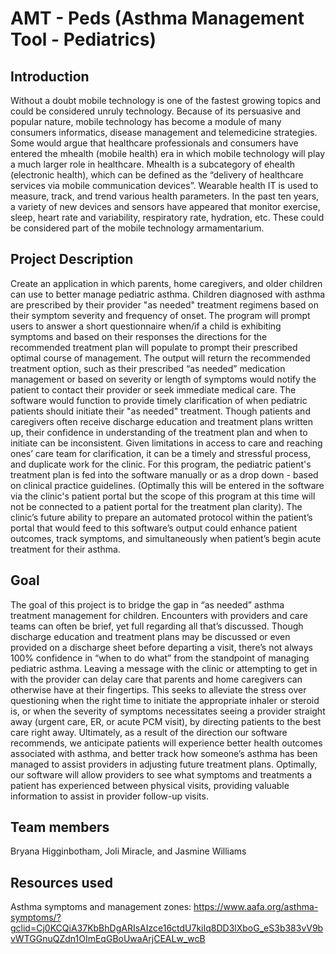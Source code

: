 # AMT - Peds (Asthma Management Tool - Pediatrics)
## Introduction 
Without a doubt mobile technology is one of the fastest growing topics and could be considered unruly technology. Because of its persuasive and popular nature, mobile technology has become a module of many consumers informatics, disease management and telemedicine strategies. Some would argue that healthcare professionals and consumers have entered the mhealth (mobile health) era in which mobile technology will play a much larger role in healthcare. Mhealth is a subcategory of ehealth (electronic health), which can be defined as the “delivery of healthcare services via mobile communication devices”. Wearable health IT is used to measure, track, and trend various health parameters. In the past ten years, a variety of new devices and sensors have appeared that monitor exercise, sleep, heart rate and variability, respiratory rate, hydration, etc. These could be considered part of the mobile technology armamentarium.
## Project Description
Create an application in which parents, home caregivers, and older children can use to better manage pediatric asthma. Children diagnosed with asthma are prescribed by their provider "as needed" treatment regimens based on their symptom severity and frequency of onset. The program will prompt users to answer a short questionnaire when/if a child is exhibiting symptoms and based on their responses the directions for the recommended treatment plan will populate to prompt their prescribed optimal course of management. The output will return the recommended treatment option, such as their prescribed “as needed” medication management or based on severity or length of symptoms would notify the patient to contact their provider or seek immediate medical care. The software would function to provide timely clarification of when pediatric patients should initiate their "as needed" treatment. Though patients and caregivers often receive discharge education and treatment plans written up, their confidence in understanding of the treatment plan and when to initiate can be inconsistent. Given limitations in access to care and reaching ones’ care team for clarification, it can be a timely and stressful process, and duplicate work for the clinic. For this program, the pediatric patient's treatment plan is fed into the software manually or as a drop down - based on clinical practice guidelines. (Optimally this will be entered in the software via the clinic's patient portal but the scope of this program at this time will not be connected to a patient portal for the treatment plan clarity). The clinic’s future ability to prepare an automated protocol within the patient’s portal that would feed to this software’s output could enhance patient outcomes, track symptoms, and simultaneously when patient’s begin acute treatment for their asthma. 

## Goal
The goal of this project is to bridge the gap in “as needed” asthma treatment management for children. Encounters with providers and care teams can often be brief, yet full regarding all that’s discussed. Though discharge education and treatment plans may be discussed or even provided on a discharge sheet before departing a visit, there’s not always 100% confidence in “when to do what” from the standpoint of managing pediatric asthma. Leaving a message with the clinic or attempting to get in with the provider can delay care that parents and home caregivers can otherwise have at their fingertips. This seeks to alleviate the stress over questioning when the right time to initiate the appropriate inhaler or steroid is, or when the severity of symptoms necessitates seeing a provider straight away (urgent care, ER, or acute PCM visit), by directing patients to the best care right away. Ultimately, as a result of the direction our software recommends, we anticipate patients will experience better health outcomes associated with asthma, and better track how someone’s asthma has been managed to assist providers in adjusting future treatment plans. Optimally, our software will allow providers to see what symptoms and treatments a patient has experienced between physical visits, providing valuable information to assist in provider follow-up visits.

## Team members
Bryana Higginbotham, Joli Miracle, and Jasmine Williams

## Resources used
Asthma symptoms and management zones: https://www.aafa.org/asthma-symptoms/?gclid=Cj0KCQiA37KbBhDgARIsAIzce16ctdU7kiIq8DD3lXboG_eS3b383vV9bvWTGGnuQZdn1OImEqGBoUwaArjCEALw_wcB
